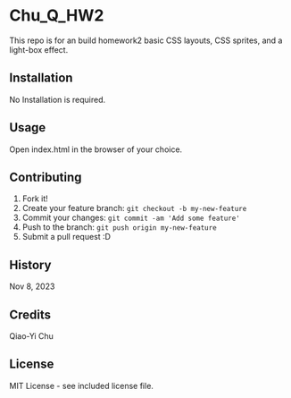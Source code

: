 # Chu_Q_HW2
This repo is for an build homework2 basic CSS layouts, CSS sprites, and a light-box effect.

## Installation

No Installation is required.

## Usage

Open index.html in the browser of your choice.

## Contributing

1. Fork it!
2. Create your feature branch: `git checkout -b my-new-feature`
3. Commit your changes: `git commit -am 'Add some feature'`
4. Push to the branch: `git push origin my-new-feature`
5. Submit a pull request :D

## History

Nov 8, 2023

## Credits

Qiao-Yi Chu

## License

MIT License - see included license file.
